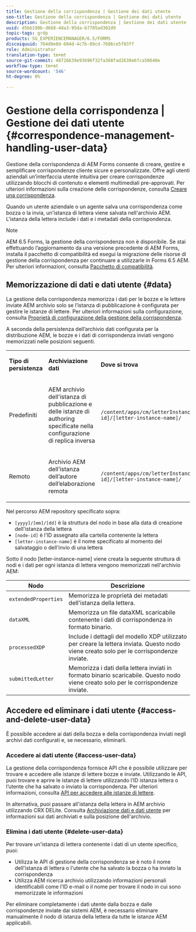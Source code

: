 ```yaml
---
title: Gestione della corrispondenza | Gestione dei dati utente
seo-title: Gestione della corrispondenza | Gestione dei dati utente
description: Gestione della corrispondenza | Gestione dei dati utente
uuid: d5bb190b-d668-4da3-95da-b7705ad302d9
topic-tags: grdp
products: SG_EXPERIENCEMANAGER/6.5/FORMS
discoiquuid: 764d8e0d-604d-4c7b-89cd-7686ce5f03ff
role: Administrator
translation-type: tm+mt
source-git-commit: 48726639e93696f32fa368fad2630e6fca50640e
workflow-type: tm+mt
source-wordcount: '546'
ht-degree: 0%

---
```



# Gestione della corrispondenza | Gestione dei dati utente {#correspondence-management-handling-user-data}

Gestione della corrispondenza di AEM Forms consente di creare, gestire e semplificare corrispondenze cliente sicure e personalizzate. Offre agli utenti aziendali un’interfaccia utente intuitiva per creare corrispondenze utilizzando blocchi di contenuto e elementi multimediali pre-approvati. Per ulteriori informazioni sulla creazione delle corrispondenze, consulta [Creare una corrispondenza](/help/forms/using/create-correspondence.md).

Quando un utente aziendale o un agente salva una corrispondenza come bozza o la invia, un&#39;istanza di lettera viene salvata nell&#39;archivio AEM. L&#39;istanza della lettera include i dati e i metadati della corrispondenza.

>[!NOTE]
>
>AEM 6.5 Forms, la gestione della corrispondenza non è disponibile. Se stai effettuando l’aggiornamento da una versione precedente di AEM Forms, installa il pacchetto di compatibilità ed esegui la migrazione delle risorse di gestione della corrispondenza per continuare a utilizzarle in Forms 6.5 AEM. Per ulteriori informazioni, consulta [Pacchetto di compatibilità](/help/forms/using/compatibility-package.md).

## Memorizzazione di dati e dati utente {#data}

La gestione della corrispondenza memorizza i dati per le bozze e le lettere inviate AEM archivio solo se l’istanza di pubblicazione è configurata per gestire le istanze di lettere. Per ulteriori informazioni sulla configurazione, consulta [Proprietà di configurazione della gestione della corrispondenza](/help/forms/using/cm-configuration-properties.md).

A seconda della persistenza dell’archivio dati configurata per la distribuzione AEM, le bozze e i dati di corrispondenza inviati vengono memorizzati nelle posizioni seguenti.

<table>
 <tbody>
  <tr>
   <td><p><strong>Tipo di persistenza</strong></p> </td>
   <td><p><strong>Archiviazione dati</strong></p> </td>
   <td><p><strong>Dove si trova</strong></p> </td>
  </tr>
  <tr>
   <td><p>Predefiniti</p> </td>
   <td><p>AEM archivio dell'istanza di pubblicazione e delle istanze di authoring specificate nella configurazione di replica inversa</p> </td>
   <td><p><code>/content/apps/cm/letterInstances/[yyyy]/[mm]/[dd]/[node-id]/[letter-instance-name]/</code> </p> </td>
  </tr>
  <tr>
   <td><p>Remoto</p> </td>
   <td><p>Archivio AEM dell’istanza dell’autore dell’elaborazione remota</p> </td>
   <td><p><code>/content/apps/cm/letterInstances/[yyyy]/[mm]/[dd]/[node-id]/[letter-instance-name]/</code></p> </td>
  </tr>
 </tbody>
</table>

Nel percorso AEM repository specificato sopra:

* `[yyyy]/[mm]/[dd]` è la struttura del nodo in base alla data di creazione dell&#39;istanza della lettera
* `[node-id]` è l&#39;ID assegnato alla cartella contenente la lettera
* `[letter-instance-name]` è il nome specificato al momento del salvataggio o dell&#39;invio di una lettera

Sotto il nodo [letter-instance-name] viene creata la seguente struttura di nodi e i dati per ogni istanza di lettera vengono memorizzati nell&#39;archivio AEM:

| Nodo | Descrizione |
|---|---|
| `extendedProperties` | Memorizza le proprietà dei metadati dell&#39;istanza della lettera. |
| `dataXML` | Memorizza un file dataXML scaricabile contenente i dati di corrispondenza in formato binario. |
| `processedXDP` | Include i dettagli del modello XDP utilizzato per creare la lettera inviata. Questo nodo viene creato solo per le corrispondenze inviate. |
| `submittedLetter` | Memorizza i dati della lettera inviati in formato binario scaricabile. Questo nodo viene creato solo per le corrispondenze inviate. |

## Accedere ed eliminare i dati utente {#access-and-delete-user-data}

È possibile accedere ai dati della bozza e della corrispondenza inviati negli archivi dati configurati e, se necessario, eliminarli.

### Accedere ai dati utente {#access-user-data}

La gestione della corrispondenza fornisce API che è possibile utilizzare per trovare e accedere alle istanze di lettere bozze e inviate. Utilizzando le API, puoi trovare e aprire le istanze di lettere utilizzando l’ID istanza lettera o l’utente che ha salvato o inviato la corrispondenza. Per ulteriori informazioni, consulta [API per accedere alle istanze di lettere](/help/forms/using/cm-apis-to-access-letter-instances.md).

In alternativa, puoi passare all&#39;istanza della lettera in AEM archivio utilizzando CRX DELite. Consulta [Archiviazione dati e dati utente](/help/forms/using/correspondence-management-handling-user-data.md#data) per informazioni sui dati archiviati e sulla posizione dell&#39;archivio.

### Elimina i dati utente {#delete-user-data}

Per trovare un&#39;istanza di lettera contenente i dati di un utente specifico, puoi:

* Utilizza le API di gestione della corrispondenza se è noto il nome dell&#39;istanza di lettera o l&#39;utente che ha salvato la bozza o ha inviato la corrispondenza
* Utilizza AEM ricerca archivio utilizzando informazioni personali identificabili come l’ID e-mail o il nome per trovare il nodo in cui sono memorizzate le informazioni

Per eliminare completamente i dati utente dalla bozza e dalle corrispondenze inviate dai sistemi AEM, è necessario eliminare manualmente il nodo di istanza della lettera da tutte le istanze AEM applicabili.
